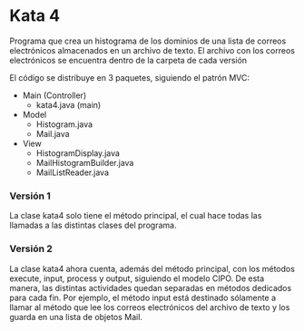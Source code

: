 # Kata 4

Programa que crea un histograma de los dominios de una lista de correos electrónicos almacenados en un archivo de texto.
El archivo con los correos electrónicos se encuentra dentro de la carpeta de cada versión

El código se distribuye en 3 paquetes, siguiendo el patrón MVC:
- Main (Controller)
  - kata4.java (main)
- Model
  - Histogram.java
  - Mail.java
- View
  - HistogramDisplay.java
  - MailHistogramBuilder.java
  - MailListReader.java

### Versión 1
La clase kata4 solo tiene el método principal, el cual hace todas las llamadas a las distintas clases del programa.

### Versión 2
La clase kata4 ahora cuenta, además del método principal, con los métodos execute, input, process y output, siguiendo el modelo CIPO.
De esta manera, las distintas actividades quedan separadas en métodos dedicados para cada fin. Por ejemplo, el método input está destinado sólamente a llamar al método que lee los correos electrónicos del archivo de texto y los guarda en una lista de objetos Mail.
